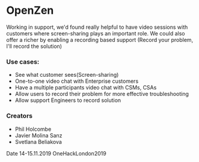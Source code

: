# OpenZen

Working in support, we'd found really helpful to have video sessions with customers where screen-sharing plays an important role. We could also offer a richer by enabling a recording based support (Record your problem, I'll record the solution)

### Use cases:

* See what customer sees(Screen-sharing)
* One-to-one video chat with Enterprise customers
* Have a multiple participants video chat with CSMs, CSAs
* Allow users to record their problem for more effective troubleshooting
* Allow support Engineers to record solution


### Creators
* Phil Holcombe
* Javier Molina Sanz
* Svetlana Beliakova

Date 14-15.11.2019 OneHackLondon2019
